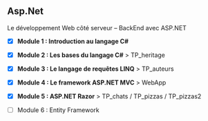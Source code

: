 ## Asp.Net

Le développement Web côté serveur – BackEnd avec ASP.NET

- [x] **Module 1 : Introduction au langage C#**
- [x] **Module 2 : Les bases du langage C#**  > TP_heritage
- [x] **Module 3 : Le langage de requêtes LINQ** > TP_auteurs 
- [x] **Module 4 : Le framework ASP.NET MVC** > WebApp
- [x] **Module 5 : ASP.NET Razor** > TP_chats / TP_pizzas / TP_pizzas2
- [ ] Module 6 : Entity Framework

